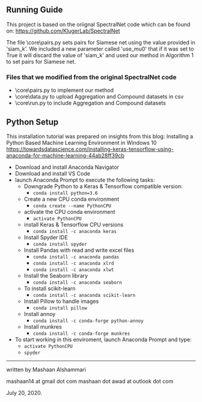## Running Guide
This project is based on the oriignal SpectralNet code which can be found on:
https://github.com/KlugerLab/SpectralNet

The file \core\pairs.py sets pairs for Siamese net using the value provided in 'siam_k'. We included a new parameter called 'use_mu0' that if it was set to True it will discard the value of 'siam_k' and used our method in Algorithm 1 to set pairs for Siamese net.

### Files that we modified from the original SpectralNet code
* \core\pairs.py
	to implement our method
* \core\data.py
	to upload Aggregation and Compound datasets in csv
* \core\run.py
	to include Aggregation and Compound datasets
## Python Setup
This installation tutorial was prepared on insights from this blog:
	Installing a Python Based Machine Learning Environment in Windows 10
	https://towardsdatascience.com/installing-keras-tensorflow-using-anaconda-for-machine-learning-44ab28ff39cb

- Download and install Anaconda Navigator
- Download and install VS Code
- launch Anaconda Prompt to execute the following tasks:
	- Downgrade Python to a Keras & Tensorflow compatible version:
		- `conda install python=3.6`
	- Create a new CPU conda environment
		- `conda create --name PythonCPU`
	- activate the CPU conda environment
		- `activate PythonCPU`
	- install Keras & Tensorflow CPU versions
		- `conda install -c anaconda keras`
	- Install Spyder IDE
		- `conda install spyder`
	- Install Pandas with read and write excel files
		- `conda install -c anaconda pandas`
		- `conda install -c anaconda xlrd`
		- `conda install -c anaconda xlwt`
	- Install the Seaborn library
		- `conda install -c anaconda seaborn`		
	- To install scikit-learn
		- `conda install -c anaconda scikit-learn`	
	- Install Pillow to handle images
		- `conda install pillow`
	- Install annoy
		- `conda install -c conda-forge python-annoy`
	- Install munkres
		- `conda install -c conda-forge munkres`
- To start working in this enviroment, launch Anaconda Prompt and type:
	- `activate PythonCPU`
	- `spyder`
---
written by Mashaan Alshammari

mashaan14 at gmail dot com
mashaan dot awad at outlook dot com

July 20, 2020.
